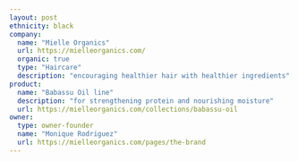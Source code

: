 ```yaml
---
layout: post
ethnicity: black
company:
  name: "Mielle Organics"
  url: https://mielleorganics.com/
  organic: true
  type: "Haircare"
  description: "encouraging healthier hair with healthier ingredients"
product:
  name: "Babassu Oil line"
  description: "for strengthening protein and nourishing moisture"
  url: https://mielleorganics.com/collections/babassu-oil
owner:
  type: owner-founder
  name: "Monique Rodriguez"
  url: https://mielleorganics.com/pages/the-brand
---
```

